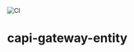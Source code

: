 ![CI](https://github.com/rodrigoserracoelho/capi-gateway-entity/workflows/CI/badge.svg?branch=master)

# capi-gateway-entity
